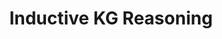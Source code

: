 ---
title: "Inductive KG Reasoning"
description: Knowledge graph reasoning framework inspired by traditional path-based methods.
link: https://github.com/DeepGraphLearning/NBFNet
time: 2021.11
---